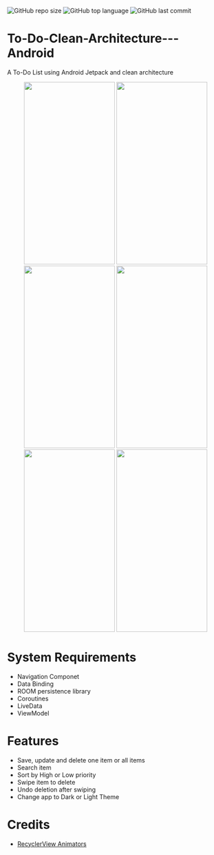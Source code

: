 ![GitHub repo size](https://img.shields.io/github/repo-size/cassianasoares/To-Do-Clean-Architecture---Android)
![GitHub top language](https://img.shields.io/github/languages/top/cassianasoares/To-Do-Clean-Architecture---Android?color=yellow)
![GitHub last commit](https://img.shields.io/github/last-commit/cassianasoares/To-Do-Clean-Architecture---Android?color=blueviolet)

# To-Do-Clean-Architecture---Android

A To-Do List using Android Jetpack and clean architecture

<p align="center">
<img src="https://user-images.githubusercontent.com/57958790/95683097-83a1a500-0bbf-11eb-8172-7b73fba1e0e2.png" width="211" height="423" />
<img src="https://user-images.githubusercontent.com/57958790/95683124-a7fd8180-0bbf-11eb-9607-3e071c7866ee.png" width="211" height="423" />
<img src="https://user-images.githubusercontent.com/57958790/95683132-b64b9d80-0bbf-11eb-87e2-b93838960cc5.png" width="211" height="423" />
<img src="https://user-images.githubusercontent.com/57958790/95683137-c8c5d700-0bbf-11eb-9e56-d4e1558aeca8.png" width="211" height="423" />
<img src="https://user-images.githubusercontent.com/57958790/95683156-e2671e80-0bbf-11eb-9489-6b7f9867124e.png" width="211" height="423" />
<img src="https://user-images.githubusercontent.com/57958790/95683165-f01ca400-0bbf-11eb-996a-1e46a3e9ae67.png" width="211" height="423" />
</p>


# System Requirements
- Navigation Componet
- Data Binding
- ROOM persistence library
- Coroutines
- LiveData
- ViewModel

# Features

- Save, update and delete one item or all items
- Search item
- Sort by High or Low priority
- Swipe item to delete
- Undo deletion after swiping
- Change app to Dark or Light Theme

# Credits

- [RecyclerView Animators](https://github.com/wasabeef/recyclerview-animators)
